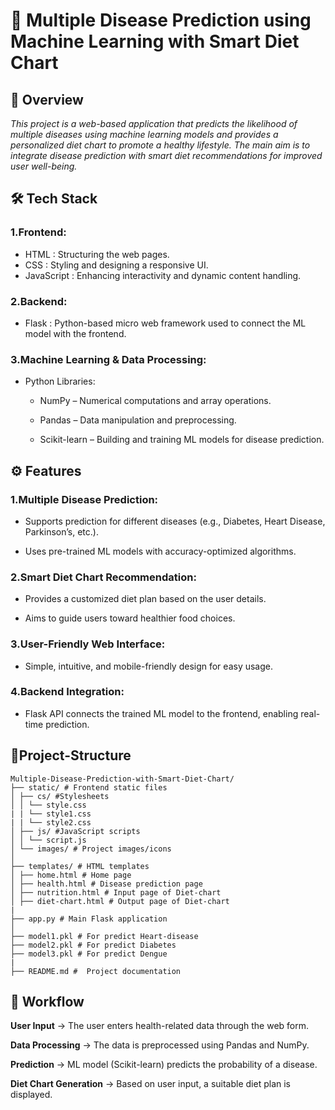 # 🧠 Multiple Disease Prediction using Machine Learning with Smart Diet Chart
## 🔹 Overview
*This project is a web-based application that predicts the likelihood of multiple diseases using machine learning models and provides a personalized diet chart to promote a healthy lifestyle. The main aim is to integrate disease prediction with smart diet recommendations for improved user well-being.*


## 🛠 Tech Stack
### 1.Frontend:
- HTML : Structuring the web pages.
- CSS : Styling and designing a responsive UI.
- JavaScript : Enhancing interactivity and dynamic content handling.

### 2.Backend:
- Flask : Python-based micro web framework used to connect the ML model with the frontend.

### 3.Machine Learning & Data Processing:

- Python Libraries:

    - NumPy – Numerical computations and array operations.

    - Pandas – Data manipulation and preprocessing.

    - Scikit-learn – Building and training ML models for disease prediction.


## ⚙️ Features
### 1.Multiple Disease Prediction:

- Supports prediction for different diseases (e.g., Diabetes, Heart Disease, Parkinson’s, etc.).

- Uses pre-trained ML models with accuracy-optimized algorithms.

### 2.Smart Diet Chart Recommendation:

- Provides a customized diet plan based on the user details.

- Aims to guide users toward healthier food choices.

### 3.User-Friendly Web Interface:

- Simple, intuitive, and mobile-friendly design for easy usage.

### 4.Backend Integration:

- Flask API connects the trained ML model to the frontend, enabling real-time prediction.

## 🚀Project-Structure
```
Multiple-Disease-Prediction-with-Smart-Diet-Chart/
├── static/ # Frontend static files
│ ├── cs/ #Stylesheets
│ │ └── style.css
| | └── style1.css
| | └── style2.css 
│ ├── js/ #JavaScript scripts
│ │ └── script.js
│ └── images/ # Project images/icons
│
├── templates/ # HTML templates
│ ├── home.html # Home page
│ ├── health.html # Disease prediction page
│ ├── nutrition.html # Input page of Diet-chart
│ ├── diet-chart.html # Output page of Diet-chart
|
├── app.py # Main Flask application
│
├── model1.pkl # For predict Heart-disease
├── model2.pkl # For predict Diabetes
├── model3.pkl # For predict Dengue
|
├── README.md #  Project documentation
```
## 📂 Workflow
**User Input** → The user enters health-related data through the web form.

**Data Processing** → The data is preprocessed using Pandas and NumPy.

**Prediction** → ML model (Scikit-learn) predicts the probability of a disease.

**Diet Chart Generation** → Based on user input, a suitable diet plan is displayed.

